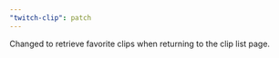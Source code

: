 ```yaml
---
"twitch-clip": patch
---
```


Changed to retrieve favorite clips when returning to the clip list page.
